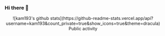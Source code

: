 ### Hi there 👋

<!--
**kam193/kam193** is a ✨ _special_ ✨ repository because its `README.md` (this file) appears on your GitHub profile.

Here are some ideas to get you started:

- 🔭 I’m currently working on ...
- 🌱 I’m currently learning ...
- 👯 I’m looking to collaborate on ...
- 🤔 I’m looking for help with ...
- 💬 Ask me about ...
- 📫 How to reach me: ...
- 😄 Pronouns: ...
- ⚡ Fun fact: ...
-->
<div align="center">
![kam193's github stats](https://github-readme-stats.vercel.app/api?username=kam193&count_private=true&show_icons=true&theme=dracula)
Public activity
</div>

<!-- https://github.com/anuraghazra/github-readme-stats -->
